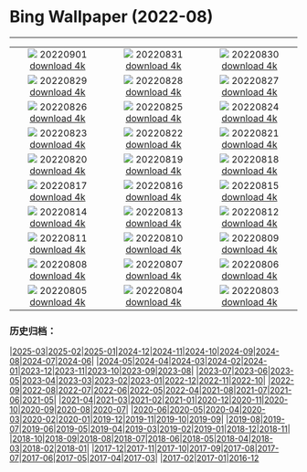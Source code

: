 # Bing Wallpaper (2022-08)
**************
| | | |
| :----: | :----: | :----: |
| ![](https://www.bing.com/th?id=OHR.WildlifeCrossing_IT-IT9066461678_1920x1080.jpg) 20220901 [download 4k](https://www.bing.com/th?id=OHR.WildlifeCrossing_IT-IT9066461678_UHD.jpg) | ![](https://www.bing.com/th?id=OHR.SammezzanoCastle_IT-IT8448002045_1920x1080.jpg) 20220831 [download 4k](https://www.bing.com/th?id=OHR.SammezzanoCastle_IT-IT8448002045_UHD.jpg) | ![](https://www.bing.com/th?id=OHR.Migliarino_IT-IT8048931972_1920x1080.jpg) 20220830 [download 4k](https://www.bing.com/th?id=OHR.Migliarino_IT-IT8048931972_UHD.jpg) |
| ![](https://www.bing.com/th?id=OHR.EstoniaBaltic_IT-IT7601823237_1920x1080.jpg) 20220829 [download 4k](https://www.bing.com/th?id=OHR.EstoniaBaltic_IT-IT7601823237_UHD.jpg) | ![](https://www.bing.com/th?id=OHR.BeardedTit_IT-IT6915988542_1920x1080.jpg) 20220828 [download 4k](https://www.bing.com/th?id=OHR.BeardedTit_IT-IT6915988542_UHD.jpg) | ![](https://www.bing.com/th?id=OHR.MSHV_IT-IT7094490494_1920x1080.jpg) 20220827 [download 4k](https://www.bing.com/th?id=OHR.MSHV_IT-IT7094490494_UHD.jpg) |
| ![](https://www.bing.com/th?id=OHR.PeljesacWind_IT-IT6985137042_1920x1080.jpg) 20220826 [download 4k](https://www.bing.com/th?id=OHR.PeljesacWind_IT-IT6985137042_UHD.jpg) | ![](https://www.bing.com/th?id=OHR.CascadesNP_IT-IT8996545889_1920x1080.jpg) 20220825 [download 4k](https://www.bing.com/th?id=OHR.CascadesNP_IT-IT8996545889_UHD.jpg) | ![](https://www.bing.com/th?id=OHR.WheatField_IT-IT8579409356_1920x1080.jpg) 20220824 [download 4k](https://www.bing.com/th?id=OHR.WheatField_IT-IT8579409356_UHD.jpg) |
| ![](https://www.bing.com/th?id=OHR.Manarola5terre_IT-IT8239803711_1920x1080.jpg) 20220823 [download 4k](https://www.bing.com/th?id=OHR.Manarola5terre_IT-IT8239803711_UHD.jpg) | ![](https://www.bing.com/th?id=OHR.TenderMoment_IT-IT7409712119_1920x1080.jpg) 20220822 [download 4k](https://www.bing.com/th?id=OHR.TenderMoment_IT-IT7409712119_UHD.jpg) | ![](https://www.bing.com/th?id=OHR.CostadaMorte_IT-IT7133771816_1920x1080.jpg) 20220821 [download 4k](https://www.bing.com/th?id=OHR.CostadaMorte_IT-IT7133771816_UHD.jpg) |
| ![](https://www.bing.com/th?id=OHR.BearProof_IT-IT6777341598_1920x1080.jpg) 20220820 [download 4k](https://www.bing.com/th?id=OHR.BearProof_IT-IT6777341598_UHD.jpg) | ![](https://www.bing.com/th?id=OHR.PenzancePool_IT-IT6484295527_1920x1080.jpg) 20220819 [download 4k](https://www.bing.com/th?id=OHR.PenzancePool_IT-IT6484295527_UHD.jpg) | ![](https://www.bing.com/th?id=OHR.SourHerring_IT-IT5358376764_1920x1080.jpg) 20220818 [download 4k](https://www.bing.com/th?id=OHR.SourHerring_IT-IT5358376764_UHD.jpg) |
| ![](https://www.bing.com/th?id=OHR.AquarioNatural_IT-IT4971206684_1920x1080.jpg) 20220817 [download 4k](https://www.bing.com/th?id=OHR.AquarioNatural_IT-IT4971206684_UHD.jpg) | ![](https://www.bing.com/th?id=OHR.GreatWhiteRoller_IT-IT2771606050_1920x1080.jpg) 20220816 [download 4k](https://www.bing.com/th?id=OHR.GreatWhiteRoller_IT-IT2771606050_UHD.jpg) | ![](https://www.bing.com/th?id=OHR.FerragostoNight_IT-IT2386194169_1920x1080.jpg) 20220815 [download 4k](https://www.bing.com/th?id=OHR.FerragostoNight_IT-IT2386194169_UHD.jpg) |
| ![](https://www.bing.com/th?id=OHR.PantherChameleon_IT-IT1149578047_1920x1080.jpg) 20220814 [download 4k](https://www.bing.com/th?id=OHR.PantherChameleon_IT-IT1149578047_UHD.jpg) | ![](https://www.bing.com/th?id=OHR.BoundaryWaters_IT-IT0692194698_1920x1080.jpg) 20220813 [download 4k](https://www.bing.com/th?id=OHR.BoundaryWaters_IT-IT0692194698_UHD.jpg) | ![](https://www.bing.com/th?id=OHR.AmboseliElephants_IT-IT0373821003_1920x1080.jpg) 20220812 [download 4k](https://www.bing.com/th?id=OHR.AmboseliElephants_IT-IT0373821003_UHD.jpg) |
| ![](https://www.bing.com/th?id=OHR.AnniversaryJTNP_IT-IT1925713891_1920x1080.jpg) 20220811 [download 4k](https://www.bing.com/th?id=OHR.AnniversaryJTNP_IT-IT1925713891_UHD.jpg) | ![](https://www.bing.com/th?id=OHR.MilkyWaySardinia_IT-IT2332518091_1920x1080.jpg) 20220810 [download 4k](https://www.bing.com/th?id=OHR.MilkyWaySardinia_IT-IT2332518091_UHD.jpg) | ![](https://www.bing.com/th?id=OHR.CuevaManos_IT-IT1562652108_1920x1080.jpg) 20220809 [download 4k](https://www.bing.com/th?id=OHR.CuevaManos_IT-IT1562652108_UHD.jpg) |
| ![](https://www.bing.com/th?id=OHR.EsPantaleu_IT-IT3362297730_1920x1080.jpg) 20220808 [download 4k](https://www.bing.com/th?id=OHR.EsPantaleu_IT-IT3362297730_UHD.jpg) | ![](https://www.bing.com/th?id=OHR.SpringPoint_IT-IT5968058894_1920x1080.jpg) 20220807 [download 4k](https://www.bing.com/th?id=OHR.SpringPoint_IT-IT5968058894_UHD.jpg) | ![](https://www.bing.com/th?id=OHR.SFSaltFlats_IT-IT5265242974_1920x1080.jpg) 20220806 [download 4k](https://www.bing.com/th?id=OHR.SFSaltFlats_IT-IT5265242974_UHD.jpg) |
| ![](https://www.bing.com/th?id=OHR.MilitaryTattoo_IT-IT2190069216_1920x1080.jpg) 20220805 [download 4k](https://www.bing.com/th?id=OHR.MilitaryTattoo_IT-IT2190069216_UHD.jpg) | ![](https://www.bing.com/th?id=OHR.LagoBraies_IT-IT1892379532_1920x1080.jpg) 20220804 [download 4k](https://www.bing.com/th?id=OHR.LagoBraies_IT-IT1892379532_UHD.jpg) | ![](https://www.bing.com/th?id=OHR.RedneckedGrebe_IT-IT1580890468_1920x1080.jpg) 20220803 [download 4k](https://www.bing.com/th?id=OHR.RedneckedGrebe_IT-IT1580890468_UHD.jpg) |

### 历史归档：

|[2025-03](/../2025-03/2025-03.md)|[2025-02](/../2025-02/2025-02.md)|[2025-01](/../2025-01/2025-01.md)|[2024-12](/../2024-12/2024-12.md)|[2024-11](/../2024-11/2024-11.md)|[2024-10](/../2024-10/2024-10.md)|[2024-09](/../2024-09/2024-09.md)|[2024-08](/../2024-08/2024-08.md)|[2024-07](/../2024-07/2024-07.md)|[2024-06](/../2024-06/2024-06.md)|
|[2024-05](/../2024-05/2024-05.md)|[2024-04](/../2024-04/2024-04.md)|[2024-03](/../2024-03/2024-03.md)|[2024-02](/../2024-02/2024-02.md)|[2024-01](/../2024-01/2024-01.md)|[2023-12](/../2023-12/2023-12.md)|[2023-11](/../2023-11/2023-11.md)|[2023-10](/../2023-10/2023-10.md)|[2023-09](/../2023-09/2023-09.md)|[2023-08](/../2023-08/2023-08.md)|
|[2023-07](/../2023-07/2023-07.md)|[2023-06](/../2023-06/2023-06.md)|[2023-05](/../2023-05/2023-05.md)|[2023-04](/../2023-04/2023-04.md)|[2023-03](/../2023-03/2023-03.md)|[2023-02](/../2023-02/2023-02.md)|[2023-01](/../2023-01/2023-01.md)|[2022-12](/../2022-12/2022-12.md)|[2022-11](/../2022-11/2022-11.md)|[2022-10](/../2022-10/2022-10.md)|
|[2022-09](/../2022-09/2022-09.md)|[2022-08](/2022-08.md)|[2022-07](/../2022-07/2022-07.md)|[2022-06](/../2022-06/2022-06.md)|[2022-05](/../2022-05/2022-05.md)|[2022-04](/../2022-04/2022-04.md)|[2021-08](/../2021-08/2021-08.md)|[2021-07](/../2021-07/2021-07.md)|[2021-06](/../2021-06/2021-06.md)|[2021-05](/../2021-05/2021-05.md)|
|[2021-04](/../2021-04/2021-04.md)|[2021-03](/../2021-03/2021-03.md)|[2021-02](/../2021-02/2021-02.md)|[2021-01](/../2021-01/2021-01.md)|[2020-12](/../2020-12/2020-12.md)|[2020-11](/../2020-11/2020-11.md)|[2020-10](/../2020-10/2020-10.md)|[2020-09](/../2020-09/2020-09.md)|[2020-08](/../2020-08/2020-08.md)|[2020-07](/../2020-07/2020-07.md)|
|[2020-06](/../2020-06/2020-06.md)|[2020-05](/../2020-05/2020-05.md)|[2020-04](/../2020-04/2020-04.md)|[2020-03](/../2020-03/2020-03.md)|[2020-02](/../2020-02/2020-02.md)|[2020-01](/../2020-01/2020-01.md)|[2019-12](/../2019-12/2019-12.md)|[2019-11](/../2019-11/2019-11.md)|[2019-10](/../2019-10/2019-10.md)|[2019-09](/../2019-09/2019-09.md)|
|[2019-08](/../2019-08/2019-08.md)|[2019-07](/../2019-07/2019-07.md)|[2019-06](/../2019-06/2019-06.md)|[2019-05](/../2019-05/2019-05.md)|[2019-04](/../2019-04/2019-04.md)|[2019-03](/../2019-03/2019-03.md)|[2019-02](/../2019-02/2019-02.md)|[2019-01](/../2019-01/2019-01.md)|[2018-12](/../2018-12/2018-12.md)|[2018-11](/../2018-11/2018-11.md)|
|[2018-10](/../2018-10/2018-10.md)|[2018-09](/../2018-09/2018-09.md)|[2018-08](/../2018-08/2018-08.md)|[2018-07](/../2018-07/2018-07.md)|[2018-06](/../2018-06/2018-06.md)|[2018-05](/../2018-05/2018-05.md)|[2018-04](/../2018-04/2018-04.md)|[2018-03](/../2018-03/2018-03.md)|[2018-02](/../2018-02/2018-02.md)|[2018-01](/../2018-01/2018-01.md)|
|[2017-12](/../2017-12/2017-12.md)|[2017-11](/../2017-11/2017-11.md)|[2017-10](/../2017-10/2017-10.md)|[2017-09](/../2017-09/2017-09.md)|[2017-08](/../2017-08/2017-08.md)|[2017-07](/../2017-07/2017-07.md)|[2017-06](/../2017-06/2017-06.md)|[2017-05](/../2017-05/2017-05.md)|[2017-04](/../2017-04/2017-04.md)|[2017-03](/../2017-03/2017-03.md)|
|[2017-02](/../2017-02/2017-02.md)|[2017-01](/../2017-01/2017-01.md)|[2016-12](/../2016-12/2016-12.md)